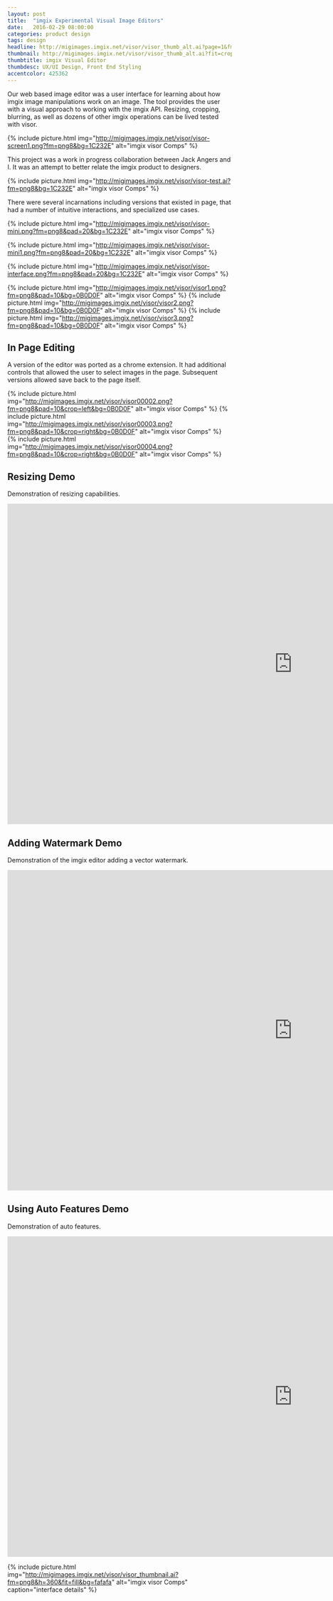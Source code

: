 ```yaml
---
layout: post
title:  "imgix Experimental Visual Image Editors"
date:   2016-02-29 08:00:00
categories: product design
tags: design
headline: http://migimages.imgix.net/visor/visor_thumb_alt.ai?page=1&fm=png8&w=960&fit=clamp&h=320&pad=20&bg=1C232E
thumbnail: http://migimages.imgix.net/visor/visor_thumb_alt.ai?fit=crop&fm=pjpg&h=320&page=1&q=85&w=320&colorquant=128&fm=png8&dpr=2&border=8,fff
thumbtitle: imgix Visual Editor
thumbdesc: UX/UI Design, Front End Styling
accentcolor: 425362
---
```


<section>
<p> Our web based image editor was a user interface for learning about how imgix image manipulations work on an image. The tool provides the user with a visual approach to working with the imgix API. Resizing, cropping, blurring, as well as dozens of other imgix operations can be lived tested with visor. </p>
</section>

{% include picture.html img="http://migimages.imgix.net/visor/visor-screen1.png?fm=png8&bg=1C232E" alt="imgix visor Comps" %}

<section>
<p> This project was a work in progress collaboration between Jack Angers and I. It was an attempt to better relate the imgix product to designers.</p>
</section>

{% include picture.html img="http://migimages.imgix.net/visor/visor-test.ai?fm=png8&bg=1C232E" alt="imgix visor Comps" %}

<section>
<p>There were several incarnations including versions that existed in page, that had a number of intuitive interactions, and specialized use cases.</p>
</section>

{% include picture.html img="http://migimages.imgix.net/visor/visor-mini.png?fm=png8&pad=20&bg=1C232E" alt="imgix visor Comps" %}

{% include picture.html img="http://migimages.imgix.net/visor/visor-mini1.png?fm=png8&pad=20&bg=1C232E" alt="imgix visor Comps" %}

{% include picture.html img="http://migimages.imgix.net/visor/visor-interface.png?fm=png8&pad=20&bg=1C232E" alt="imgix visor Comps" %}

<!-- <section class="thumblist"> -->
{% include picture.html img="http://migimages.imgix.net/visor/visor1.png?fm=png8&pad=10&bg=0B0D0F" alt="imgix visor Comps" %}
{% include picture.html img="http://migimages.imgix.net/visor/visor2.png?fm=png8&pad=10&bg=0B0D0F" alt="imgix visor Comps" %}
{% include picture.html img="http://migimages.imgix.net/visor/visor3.png?fm=png8&pad=10&bg=0B0D0F" alt="imgix visor Comps" %}
<!-- </section> -->

<section>
<h2>In Page Editing</h2>
<p>A version of the editor was ported as a chrome extension. It had additional controls that allowed the user to select images in the page. Subsequent versions allowed save back to the page itself.</p>
</section>

<!-- <section class="thumblist"> -->
{% include picture.html img="http://migimages.imgix.net/visor/visor00002.png?fm=png8&pad=10&crop=left&bg=0B0D0F" alt="imgix visor Comps" %}
{% include picture.html img="http://migimages.imgix.net/visor/visor00003.png?fm=png8&pad=10&crop=right&bg=0B0D0F" alt="imgix visor Comps" %}
{% include picture.html img="http://migimages.imgix.net/visor/visor00004.png?fm=png8&pad=10&crop=right&bg=0B0D0F" alt="imgix visor Comps" %}
<!-- </section> -->

<section>
<h2>Resizing Demo</h2>
<p>Demonstration of resizing capabilities.</p>
</section>

<div class="video-container">
	<iframe width="1280" height="720" src="https://www.youtube.com/embed/Hqcy5X9hY30?rel=0&showinfo=0" frameborder="0" allowfullscreen class="youtube"></iframe>
</div>

<section>
<h2>Adding Watermark Demo</h2>
<p>Demonstration of the imgix editor adding a vector watermark.</p>
</section>

<div class="video-container">
	<iframe width="1280" height="720" src="https://www.youtube.com/embed/7e2x1XRVk4Q?rel=0&showinfo=0" frameborder="0" allowfullscreen class="youtube"></iframe>
</div>

<section>
<h2>Using Auto Features Demo</h2>
<p>Demonstration of auto features.</p>
</section>

<div class="video-container">
	<iframe width="1280" height="720" src="https://www.youtube.com/embed/v6OQmlvVlyM?rel=0&showinfo=0" frameborder="0" allowfullscreen class="youtube"></iframe>
</div>


{% include picture.html img="http://migimages.imgix.net/visor/visor_thumbnail.ai?fm=png8&h=360&fit=fill&bg=fafafa" alt="imgix visor Comps" caption="interface details" %}

